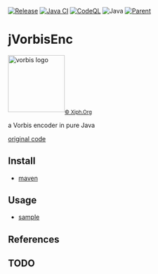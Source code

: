 [![Release](https://jitpack.io/v/umjammer/jVorbisEnc.svg)](https://jitpack.io/#umjammer/jVorbisEnc)
[![Java CI](https://github.com/umjammer/jVorbisEnc/actions/workflows/maven.yml/badge.svg)](https://github.com/umjammer/jVorbisEnc/actions/workflows/maven.yml)
[![CodeQL](https://github.com/umjammer/jVorbisEnc/actions/workflows/codeql.yml/badge.svg)](https://github.com/umjammer/jVorbisEnc/actions/workflows/codeql-analysis.yml)
![Java](https://img.shields.io/badge/Java-17-b07219)
[![Parent](https://img.shields.io/badge/Parent-tritonus-pink)](https://github.com/umjammer/tritonus)

# jVorbisEnc

<img alt="vorbis logo" src="https://wiki.xiph.org/images/8/8b/Many_Fish_Logo.svg" width="129 "/><sub><a href="https://xiph.org/vorbis/">© Xiph.Org</a></sub>

a Vorbis encoder in pure Java

[original code](https://src.fedoraproject.org/repo/pkgs/jVorbisEnc/)

## Install

 * [maven](https://jitpack.io/#umjammer/jVorbisEnc)

## Usage

 * [sample](src/test/java/Test1.java)

## References

## TODO